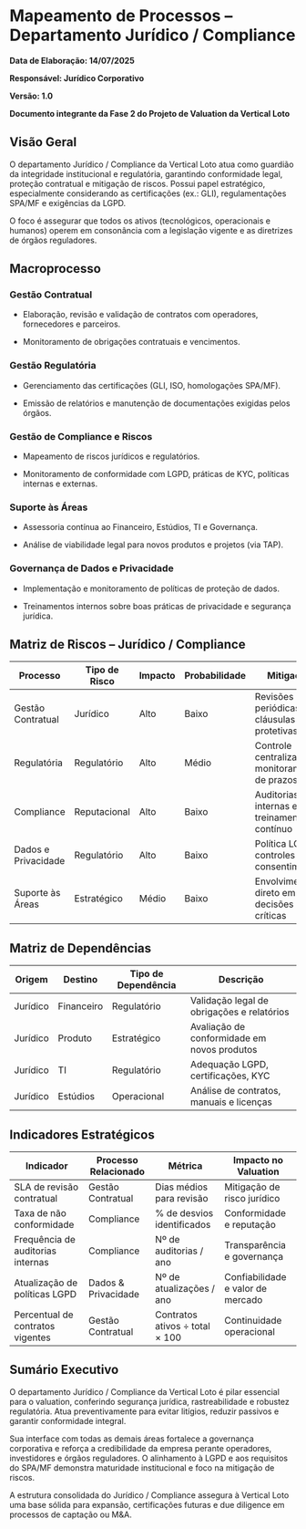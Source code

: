 # **Mapeamento de Processos – Departamento Jurídico / Compliance**

**Data de Elaboração: 14/07/2025**

**Responsável: Jurídico Corporativo**

**Versão: 1.0**

**Documento integrante da Fase 2 do Projeto de Valuation da Vertical Loto**

## **Visão Geral**

O departamento Jurídico / Compliance da Vertical Loto atua como guardião da integridade institucional e regulatória, garantindo conformidade legal, proteção contratual e mitigação de riscos. Possui papel estratégico, especialmente considerando as certificações (ex.: GLI), regulamentações SPA/MF e exigências da LGPD.

O foco é assegurar que todos os ativos (tecnológicos, operacionais e humanos) operem em consonância com a legislação vigente e as diretrizes de órgãos reguladores.

## **Macroprocesso**

### **Gestão Contratual**

- Elaboração, revisão e validação de contratos com operadores, fornecedores e parceiros.

- Monitoramento de obrigações contratuais e vencimentos.

### **Gestão Regulatória**

- Gerenciamento das certificações (GLI, ISO, homologações SPA/MF).

- Emissão de relatórios e manutenção de documentações exigidas pelos órgãos.

### **Gestão de Compliance e Riscos**

- Mapeamento de riscos jurídicos e regulatórios.

- Monitoramento de conformidade com LGPD, práticas de KYC, políticas internas e externas.

### **Suporte às Áreas**

- Assessoria contínua ao Financeiro, Estúdios, TI e Governança.

- Análise de viabilidade legal para novos produtos e projetos (via TAP).

### **Governança de Dados e Privacidade**

- Implementação e monitoramento de políticas de proteção de dados.

- Treinamentos internos sobre boas práticas de privacidade e segurança jurídica.

## **Matriz de Riscos – Jurídico / Compliance**

| **Processo** | **Tipo de Risco** | **Impacto** | **Probabilidade** | **Mitigação** |
|----|----|----|----|----|
| Gestão Contratual | Jurídico | Alto | Baixo | Revisões periódicas e cláusulas protetivas |
| Regulatória | Regulatório | Alto | Médio | Controle centralizado e monitoramento de prazos |
| Compliance | Reputacional | Alto | Baixo | Auditorias internas e treinamento contínuo |
| Dados e Privacidade | Regulatório | Alto | Baixo | Política LGPD, controles e consentimentos |
| Suporte às Áreas | Estratégico | Médio | Baixo | Envolvimento direto em decisões críticas |

## **Matriz de Dependências**

| **Origem** | **Destino** | **Tipo de Dependência** | **Descrição** |
|----|----|----|----|
| Jurídico | Financeiro | Regulatório | Validação legal de obrigações e relatórios |
| Jurídico | Produto | Estratégico | Avaliação de conformidade em novos produtos |
| Jurídico | TI | Regulatório | Adequação LGPD, certificações, KYC |
| Jurídico | Estúdios | Operacional | Análise de contratos, manuais e licenças |

## **Indicadores Estratégicos**

| **Indicador** | **Processo Relacionado** | **Métrica** | **Impacto no Valuation** |
|----|----|----|----|
| SLA de revisão contratual | Gestão Contratual | Dias médios para revisão | Mitigação de risco jurídico |
| Taxa de não conformidade | Compliance | % de desvios identificados | Conformidade e reputação |
| Frequência de auditorias internas | Compliance | Nº de auditorias / ano | Transparência e governança |
| Atualização de políticas LGPD | Dados & Privacidade | Nº de atualizações / ano | Confiabilidade e valor de mercado |
| Percentual de contratos vigentes | Gestão Contratual | Contratos ativos ÷ total × 100 | Continuidade operacional |

## **Sumário Executivo**

O departamento Jurídico / Compliance da Vertical Loto é pilar essencial para o valuation, conferindo segurança jurídica, rastreabilidade e robustez regulatória. Atua preventivamente para evitar litígios, reduzir passivos e garantir conformidade integral.

Sua interface com todas as demais áreas fortalece a governança corporativa e reforça a credibilidade da empresa perante operadores, investidores e órgãos reguladores. O alinhamento à LGPD e aos requisitos do SPA/MF demonstra maturidade institucional e foco na mitigação de riscos.

A estrutura consolidada do Jurídico / Compliance assegura à Vertical Loto uma base sólida para expansão, certificações futuras e due diligence em processos de captação ou M&A.
